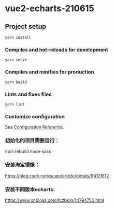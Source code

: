 # vue2-echarts-210615

## Project setup
```
yarn install
```

### Compiles and hot-reloads for development
```
yarn serve
```

### Compiles and minifies for production
```
yarn build
```

### Lints and fixes files
```
yarn lint
```

### Customize configuration
See [Configuration Reference](https://cli.vuejs.org/config/).


### 初始化的项目需要运行：
npm rebuild node-sass

### 安装淘宝镜像：
https://blog.csdn.net/quuqu/article/details/64121812

### 安装不同版本echarts:
https://www.cnblogs.com/fczbk/p/14794750.html